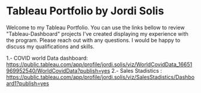 # Tableau Portfolio by Jordi Solis

Welcome to my Tableau Portfolio. You can use the links bellow to review "Tableau-Dashboard" projects I've created displaying my experience with the program. Please reach out with any questions. I would be happy to discuss my qualifications and skills. 

1.- COVID world Data dashboard: https://public.tableau.com/app/profile/jordi.solis/viz/WorldCovidData_16651969952540/WorldCovidData?publish=yes
2.- Sales Stadistics : https://public.tableau.com/app/profile/jordi.solis/viz/SalesStadistics/Dashboard1?publish=yes
